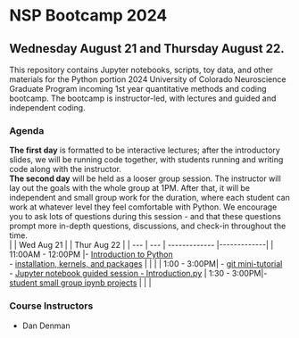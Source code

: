 # NSP Bootcamp 2024
##  Wednesday August 21 and Thursday August 22. 
This repository contains Jupyter notebooks, scripts, toy data, and other materials for the Python portion 2024 University of Colorado Neuroscience Graduate Program incoming 1st year quantitative methods and coding bootcamp. The bootcamp is instructor-led, with lectures and guided and independent coding.

### Agenda
**The first day** is formatted to be interactive lectures; after the introductory slides, we will be running code together, with students running and writing code along with the instructor. 
<br>
**The second day** will be held as a looser group session. The instructor will lay out the goals with the whole group at 1PM. After that, it will be independent and small group work for the duration, where each student can work at whatever level they feel comfortable with Python. We encourage you to ask lots of questions during this session - and that these questions prompt more in-depth questions, discussions, and check-in throughout the time.
<br>
| | Wed Aug 21  |      | Thur Aug 22     | 
| --- | --- | ------------- |-------------| 
| 11:00AM - 12:00PM |- [Introduction to Python](https://github.com/danieljdenman/NSPbootcamp/blob/master/NSPbootcamp_introToPython_2023.pdf)  <br>- [installation, kernels, and packages](https://github.com/danieljdenman/NSPbootcamp/blob/master/Installation%20and%20package%20management.md) |  |  | 
| 1:00 - 3:00PM| -  [git mini-tutorial](https://github.com/danieljdenman/NSPbootcamp/blob/master/IntrotoGit.md) <br> - [Jupyter notebook guided session - Introduction.py](https://github.com/danieljdenman/NSPbootcamp/blob/master/Introduction.ipynb) | 1:30 - 3:00PM|- [student small group ipynb projects](https://github.com/danieljdenman/NSPbootcamp/tree/master/Day1_JupyterNotebooks) | 
|  | 

### Course Instructors
- Dan Denman
